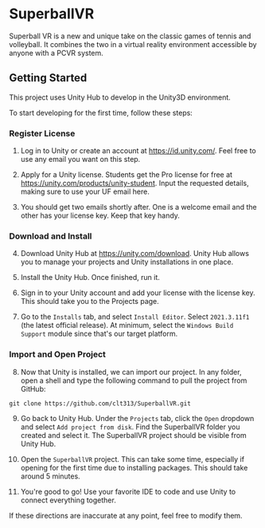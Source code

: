 # SuperballVR
Superball VR is a new and unique take on the classic games of tennis and
volleyball. It combines the two in a virtual reality environment accessible by
anyone with a PCVR system.

## Getting Started
This project uses Unity Hub to develop in the Unity3D environment.

To start developing for the first time, follow these steps:

### Register License
1. Log in to Unity or create an account at https://id.unity.com/. Feel free to use
any email you want on this step.

2. Apply for a Unity license. Students get the Pro license for free at
https://unity.com/products/unity-student. Input the requested details, making sure
to use your UF email here.

3. You should get two emails shortly after. One is a welcome email and the other has
your license key. Keep that key handy.

### Download and Install
4. Download Unity Hub at https://unity.com/download. Unity Hub allows you to manage
your projects and Unity installations in one place.

5. Install the Unity Hub. Once finished, run it.

6. Sign in to your Unity account and add your license with the license key. This
should take you to the Projects page.

7. Go to the `Installs` tab, and select `Install Editor`. Select `2021.3.11f1` (the
latest official release). At minimum, select the `Windows Build Support` module
since that's our target platform.

### Import and Open Project
8. Now that Unity is installed, we can import our project. In any folder, open
a shell and type the following command to pull the project from GitHub:
```
git clone https://github.com/clt313/SuperballVR.git
```

9. Go back to Unity Hub. Under the `Projects` tab, click the `Open` dropdown and
select `Add project from disk`. Find the SuperballVR folder you created and select
it. The SuperballVR project should be visible from Unity Hub.

10. Open the `SuperballVR` project. This can take some time, especially if opening
for the first time due to installing packages. This should take around 5 minutes.

11. You're good to go! Use your favorite IDE to code and use Unity to connect
everything together.

If these directions are inaccurate at any point, feel free to modify them.
